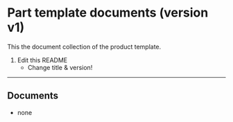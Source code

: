 <!-- Part <TITLE> documents (version <VERSION>) -->
# Part template documents (version v1)

<!-- SHORT DESCRIPTION -->
This the document collection of the product template.
1. Edit this README
   - Change title & version!

---
## Documents
<!-- LIST OF DOCUMENTS -->
- none